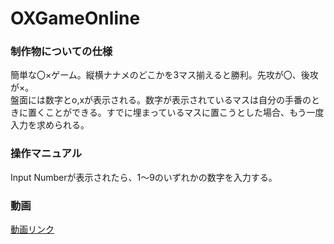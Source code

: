 # OXGameOnline
### 制作物についての仕様
簡単な〇×ゲーム。縦横ナナメのどこかを3マス揃えると勝利。先攻が〇、後攻が×。  
盤面には数字とo,xが表示される。数字が表示されているマスは自分の手番のときに置くことができる。すでに埋まっているマスに置こうとした場合、もう一度入力を求められる。

### 操作マニュアル
Input Numberが表示されたら、1～9のいずれかの数字を入力する。

### 動画
[動画リンク](./movie.mp4)
